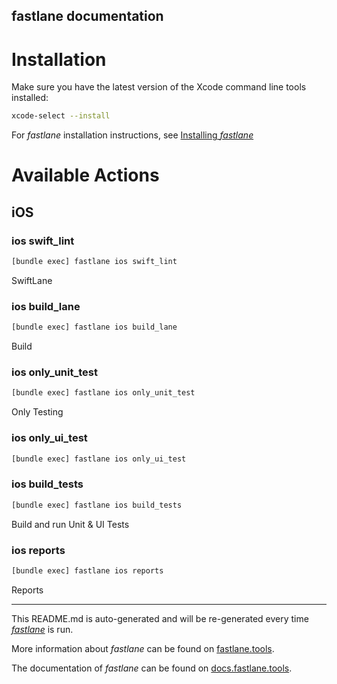 fastlane documentation
----

# Installation

Make sure you have the latest version of the Xcode command line tools installed:

```sh
xcode-select --install
```

For _fastlane_ installation instructions, see [Installing _fastlane_](https://docs.fastlane.tools/#installing-fastlane)

# Available Actions

## iOS

### ios swift_lint

```sh
[bundle exec] fastlane ios swift_lint
```

SwiftLane

### ios build_lane

```sh
[bundle exec] fastlane ios build_lane
```

Build

### ios only_unit_test

```sh
[bundle exec] fastlane ios only_unit_test
```

Only Testing

### ios only_ui_test

```sh
[bundle exec] fastlane ios only_ui_test
```



### ios build_tests

```sh
[bundle exec] fastlane ios build_tests
```

Build and run Unit & UI Tests

### ios reports

```sh
[bundle exec] fastlane ios reports
```

Reports

----

This README.md is auto-generated and will be re-generated every time [_fastlane_](https://fastlane.tools) is run.

More information about _fastlane_ can be found on [fastlane.tools](https://fastlane.tools).

The documentation of _fastlane_ can be found on [docs.fastlane.tools](https://docs.fastlane.tools).
